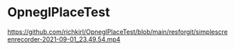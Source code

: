 # OpneglPlaceTest
https://github.com/richkirl/OpneglPlaceTest/blob/main/resforgit/simplescreenrecorder-2021-09-01_23.49.54.mp4

